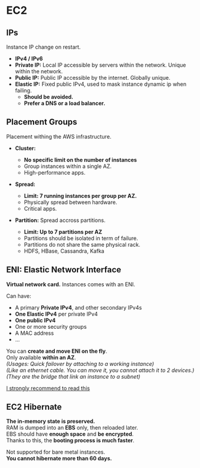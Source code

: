 # EC2

## IPs

Instance IP change on restart.

- **IPv4 / IPv6**
- **Private IP:** Local IP accessible by servers within the network. Unique within the network.
- **Public IP:** Public IP accessible by the internet. Globally unique.
- **Elastic IP:** Fixed public IPv4, used to mask instance dynamic ip when failing. 
  - **Should be avoided.**
  - **Prefer a DNS or a load balancer.**

## Placement Groups

Placement withing the AWS infrastructure.

- **Cluster:** 
  - **No specific limit on the number of instances**
  - Group instances within a single AZ.
  - High-performance apps.

- **Spread:** 
  - **Limit: 7 running instances per group per AZ.**
  - Physically spread between hardware.
  - Critical apps.

- **Partition:** Spread accross partitions.
  - **Limit: Up to 7 partitions per AZ**
  - Partitions should be isolated in term of failure.
  - Partitions do not share the same physical rack.
  - HDFS, HBase, Cassandra, Kafka

## ENI: Elastic Network Interface

**Virtual network card.** Instances comes with an ENI.

Can have:

- A primary **Private IPv4**, and other secondary IPv4s
- **One Elastic IPv4** per private IPv4
- **One public IPv4**
- One or more security groups
- A MAC address
- ...

You can **create and move ENI on the fly**.  
Only available **within an AZ**.  
*(Usages: Quick failover by attaching to a working instance)*  
*(Like an ethernet cable. You can move it, you cannot attach it to 2 devices.)*  
*(They are the bridge that link an instance to a subnet)*  

[I strongly recommend to read this](https://aws.amazon.com/blogs/aws/new-elastic-network-interfaces-in-the-virtual-private-cloud/)

## EC2 Hibernate

**The in-memory state is preserved.**  
RAM is dumped into an **EBS** only, then reloaded later.  
EBS should have **enough space** and **be encrypted**.  
Thanks to this, the **booting process is much faster**.

Not supported for bare metal instances.  
**You cannot hibernate more than 60 days.**
